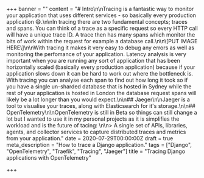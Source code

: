 +++
banner = ""
content = "# Intro\n\nTracing is a fantastic way to monitor your application that uses different services - so basically every production application 😄.\n\nIn tracing there are two fundamental concepts; traces and spans. You can think of a trace as a specific request so every HTTP call will have a unique trace ID. A trace then has many spans which monitor the bits of work within the request for example a database call.\n\n\\[PUT IMAGE HERE\\]\n\nWith tracing it makes it very easy to debug any errors as well as monitoring the perfomance of your application. Latency analysis is very important when you are running any sort of application that has been horizontally scaled (basically every production application) because if your application slows down it can be hard to work out where the bottleneck is. With tracing you can analyse each span to find out how long it took so if you have a single un-sharded database that is hosted in Sydney while the rest of your application is hosted in London the database request spans will likely be a lot longer than you would expect.\n\n## Jaeger\n\nJaeger is a tool to visualise your traces, along with Elasticsearch for it's storage.\n\n## OpenTelemetry\n\nOpenTelemetry is still in Beta so things can still change a lot but I wanted to use it in my personal projects as it is simplifies the workload and is the future of tacing: \n\n> A single set of APIs, libraries, agents, and collector services to capture distributed traces and metrics from your application."
date = 2020-07-29T00:00:00Z
draft = true
meta_description = "How to trace a Django application."
tags = ["Django", "OpenTelemetry", "Traefik", "Tracing", "Jaeger"]
title = "Tracing Django applications with OpenTelemetry"

+++
